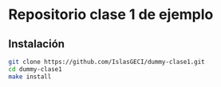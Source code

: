 # Repositorio clase 1 de ejemplo

## Instalación

```bash
git clone https://github.com/IslasGECI/dummy-clase1.git
cd dummy-clase1
make install
```
